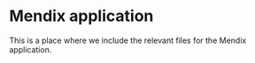 # Mendix application

This is a place where we include the relevant files for the Mendix application.